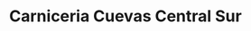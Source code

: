 ---
title: "Carniceria Cuevas Central Sur"
url: /municipio-santa-cruz-de-la-sierra/carniceria-cuevas-central-sur/
shop: carnicero
---